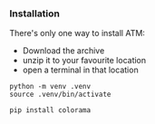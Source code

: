 ### Installation

There's only one way to install ATM:

- Download the archive
- unzip it to your favourite location
- open a terminal in that location

```
python -m venv .venv
source .venv/bin/activate

pip install colorama
```


